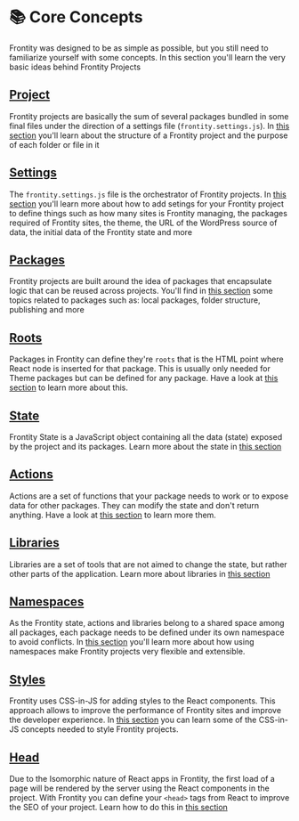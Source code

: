 # 📚 Core Concepts

Frontity was designed to be as simple as possible, but you still need to familiarize yourself with some concepts. In this section you'll learn the very basic ideas behind Frontity Projects

## [Project](project.md)

Frontity projects are basically the sum of several packages bundled in some final files under the direction of a settings file (`frontity.settings.js`). In [this section](project.md) you'll learn about the structure of a Frontity project and the purpose of each folder or file in it

## [Settings](settings.md)

The `frontity.settings.js` file is the orchestrator of Frontity projects. In [this section](settings.md) you'll learn more about how to add setings for your Frontity project to define things such as how many sites is Frontity managing, the packages required of Frontity sites, the theme, the URL of the WordPress source of data, the initial data of the Frontity state and more

## [Packages](packages.md)

Frontity projects are built around the idea of packages that encapsulate logic that can be reused across projects. You'll find in [this section](packages.md) some topics related to packages such as: local packages, folder structure, publishing and more

## [Roots](roots.md)

Packages in Frontity can define they're `roots` that is the HTML point where React node is inserted for that package. This is usually only needed for Theme packages but can be defined for any package. Have a look at [this section](roots.md) to learn more about this.

## [State](state.md)

Frontity State is a JavaScript object containing all the data (state) exposed by the project and its packages. Learn more about the state in [this section](state.md) 

## [Actions](actions.md)

Actions are a set of functions that your package needs to work or to expose data for other packages. They can modify the state and don't return anything. Have a look at [this section](actions.md) to learn more them.

## [Libraries](libraries.md)

Libraries are a set of tools that are not aimed to change the state, but rather other parts of the application. Learn more about libraries in [this section](libraries.md) 

## [Namespaces](namespaces.md)

As the Frontity state, actions and libraries belong to a shared space among all packages, each package needs to be defined under its own namespace to avoid conflicts. In [this section](namespaces.md) you'll learn more about how using namespaces make Frontity projects very flexible and extensible.

## [Styles](styles.md)

Frontity uses CSS-in-JS for adding styles to the React components. This approach allows to improve the performance of Frontity sites and improve the developer experience. In [this section](styles.md) you can learn some of the CSS-in-JS concepts needed to style Frontity projects.

## [Head](head.md)

Due to the Isomorphic nature of React apps in Frontity, the first load of a page will be rendered by the server using the React components in the project. With Frontity you can define your `<head>` tags from React to improve the SEO of your project. Learn how to do this in [this section](head.md)